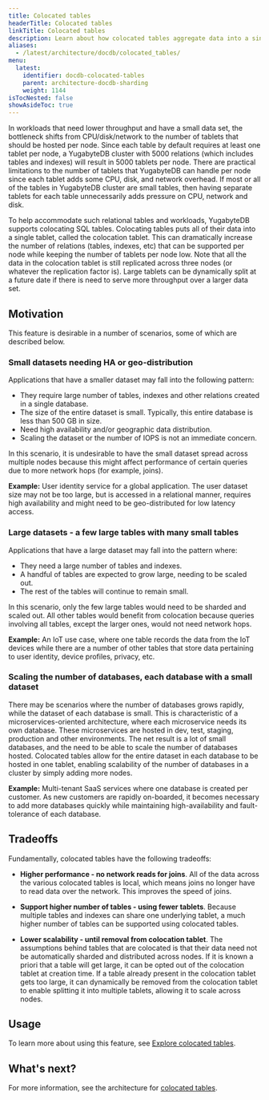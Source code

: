 ```yaml
---
title: Colocated tables
headerTitle: Colocated tables
linkTitle: Colocated tables
description: Learn about how colocated tables aggregate data into a single tablet.
aliases:
  - /latest/architecture/docdb/colocated_tables/
menu:
  latest:
    identifier: docdb-colocated-tables
    parent: architecture-docdb-sharding
    weight: 1144
isTocNested: false
showAsideToc: true
---
```


In workloads that need lower throughput and have a small data set, the bottleneck shifts from CPU/disk/network to the number of tablets that should be hosted per node. Since each table by default requires at least one tablet per node, a YugabyteDB cluster with 5000 relations (which includes tables and indexes) will result in 5000 tablets per node. There are practical limitations to the number of tablets that YugabyteDB can handle per node since each tablet adds some CPU, disk, and network overhead. If most or all of the tables in YugabyteDB cluster are small tables, then having separate tablets for each table unnecessarily adds pressure on CPU, network and disk.

To help accommodate such relational tables and workloads, YugabyteDB supports colocating SQL tables. Colocating tables puts all of their data into a single tablet, called the colocation tablet. This can dramatically increase the number of relations (tables, indexes, etc) that can be supported per node while keeping the number of tablets per node low. Note that all the data in the colocation tablet is still replicated across three nodes (or whatever the replication factor is). Large tablets can be dynamically split at a future date if there is need to serve more throughput over a larger data set.

## Motivation

This feature is desirable in a number of scenarios, some of which are described below.

### Small datasets needing HA or geo-distribution

Applications that have a smaller dataset may fall into the following pattern:

- They require large number of tables, indexes and other relations created in a single database.
- The size of the entire dataset is small. Typically, this entire database is less than 500 GB in size.
- Need high availability and/or geographic data distribution.
- Scaling the dataset or the number of IOPS is not an immediate concern.

In this scenario, it is undesirable to have the small dataset spread across multiple nodes because
this might affect performance of certain queries due to more network hops (for example, joins).

**Example:** User identity service for a global application. The user dataset size may not be too
large, but is accessed in a relational manner, requires high availability and might need to be
geo-distributed for low latency access.

### Large datasets - a few large tables with many small tables

Applications that have a large dataset may fall into the pattern where:

- They need a large number of tables and indexes.
- A handful of tables are expected to grow large, needing to be scaled out.
- The rest of the tables will continue to remain small.

In this scenario, only the few large tables would need to be sharded and scaled out. All other tables would benefit from colocation because queries involving all tables, except the larger ones, would not need network hops.

**Example:** An IoT use case, where one table records the data from the IoT devices while there are a number of other tables that store data pertaining to user identity, device profiles, privacy, etc.

### Scaling the number of databases, each database with a small dataset

There may be scenarios where the number of databases grows rapidly, while the dataset of each database is small.
This is characteristic of a microservices-oriented architecture, where each microservice needs its own database. These microservices are hosted in dev, test, staging, production and other environments. The net result is a lot of small databases, and the need to be able to scale the number of databases hosted. Colocated tables allow for the entire dataset in each database to be hosted in one tablet, enabling scalability of the number of databases in a cluster by simply adding more nodes.

**Example:** Multi-tenant SaaS services where one database is created per customer. As new customers are rapidly on-boarded, it becomes necessary to add more databases quickly while maintaining high-availability and fault-tolerance of each database.

## Tradeoffs

Fundamentally, colocated tables have the following tradeoffs:

- **Higher performance - no network reads for joins**.
All of the data across the various colocated tables is local, which means joins no longer have to
read data over the network. This improves the speed of joins.

- **Support higher number of tables - using fewer tablets**.
Because multiple tables and indexes can share one underlying tablet, a much higher number of tables
can be supported using colocated tables.

- **Lower scalability - until removal from colocation tablet**.
The assumptions behind tables that are colocated is that their data need not be automatically sharded and distributed across nodes. If it is known a priori that a table will get large, it can be opted out of the colocation tablet at creation time. If a table already present in the colocation tablet gets too large, it can dynamically be removed from the colocation tablet to enable splitting it into multiple tablets, allowing it to scale across nodes.

## Usage

To learn more about using this feature, see [Explore colocated tables](../../../explore/colocated-tables/).

## What's next?

For more information, see the architecture for [colocated tables](https://github.com/yugabyte/yugabyte-db/blob/master/architecture/design/ysql-colocated-tables.md).
